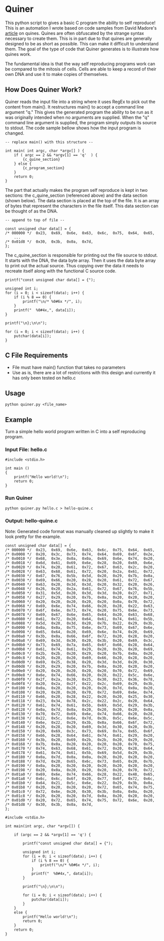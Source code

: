 # Quiner

This python script to gives a basic C program the ability to self reproduce! This is an automation I wrote based on code samples from David Madore's [article](http://www.madore.org/~david/computers/quine.html) on quines. Quines are often obfuscated by the strange syntax necessary to create them. This is in part due to that quines are generally designed to be as short as possible. This can make it difficult to understand them. The goal of the type of code that Quiner generates is to illustrate how quines work. 

The fundamental idea is that the way self reproducing programs work can be compared to the mitosis of cells. Cells are able to keep a record of their own DNA and use it to make copies of themselves. 

## How Does Quiner Work?

Quiner reads the input file into a string where it uses RegEx to pick out the content from main(). It restructures main() to accept a command line argument "q." This gives the generated program the ability to be run as it was originally intended when no arguments are supplied. When the "q" command line argument is supplied, the program simply outputs its source to stdout. The code sample bellow shows how the input program is changed.

```
-- replace main() with this structure --

int main( int argc, char *argv[] ) {
    if ( argc == 2 && *argv[1] == 'q'  ) {
        {c_quine_section}
    } else {
        {c_program_section}
    }
    return 0;
}
```
The part that actually makes the program self reproduce is kept in two sections: the c_quine_section (referenced above) and the data section (shown below). The data section is placed at the top of the file. It is an array of bytes that represent the characters in the file itself. This data section can be thought of as the DNA.
```
-- append to top of file --

const unsigned char data[] = {
/* 000000 */  0x23,  0x69,  0x6e,  0x63,  0x6c,  0x75,  0x64,  0x65,
    ...
/* 0x01d8 */  0x30,  0x3b,  0x0a,  0x7d,
};
```
The c_quine_section is responsible for printing out the file source to stdout. It starts with the DNA, the data byte array. Then it uses the data byte array to print out the actual source. Thus copying over the data it needs to recreate itself along with the functional C source code.
```
printf("const unsigned char data[] = {");

unsigned int i;
for (i = 0; i < sizeof(data); i++) {
    if (i % 8 == 0) {
        printf("\n/* %0#6x */", i);
    }
    printf("  %0#4x,", data[i]);
}

printf("\n};\n\n");

for (i = 0; i < sizeof(data); i++) {
    putchar(data[i]);
}
```

## C File Requirements
* File must have main() function that takes no parameters
* Use as is, there are a lot of restrictions with this design and currently it has only been tested on hello.c

## Usage
```
python quiner.py <file_name>
```

## Example
Turn a simple hello world program written in C into a self reproducing program.

### Input File: hello.c
```
#include <stdio.h>

int main ()
{
    printf("Hello world!\n");
    return 0;
}
```

### Run Quiner
```
python quiner.py hello.c > hello-quine.c
```

### Output: hello-quine.c
Note: Generated code format was manually cleaned up slightly to make it look pretty for the example.
```
const unsigned char data[] = {
/* 000000 */  0x23,  0x69,  0x6e,  0x63,  0x6c,  0x75,  0x64,  0x65,
/* 0x0008 */  0x20,  0x3c,  0x73,  0x74,  0x64,  0x69,  0x6f,  0x2e,
/* 0x0010 */  0x68,  0x3e,  0x0a,  0x0a,  0x69,  0x6e,  0x74,  0x20,
/* 0x0018 */  0x6d,  0x61,  0x69,  0x6e,  0x28,  0x20,  0x69,  0x6e,
/* 0x0020 */  0x74,  0x20,  0x61,  0x72,  0x67,  0x63,  0x2c,  0x20,
/* 0x0028 */  0x63,  0x68,  0x61,  0x72,  0x20,  0x2a,  0x61,  0x72,
/* 0x0030 */  0x67,  0x76,  0x5b,  0x5d,  0x20,  0x29,  0x7b,  0x0a,
/* 0x0038 */  0x69,  0x66,  0x20,  0x28,  0x20,  0x61,  0x72,  0x67,
/* 0x0040 */  0x63,  0x20,  0x3d,  0x3d,  0x20,  0x32,  0x20,  0x26,
/* 0x0048 */  0x26,  0x20,  0x2a,  0x61,  0x72,  0x67,  0x76,  0x5b,
/* 0x0050 */  0x31,  0x5d,  0x20,  0x3d,  0x3d,  0x20,  0x27,  0x71,
/* 0x0058 */  0x27,  0x29,  0x20,  0x7b,  0x0a,  0x20,  0x20,  0x20,
/* 0x0060 */  0x20,  0x20,  0x20,  0x20,  0x20,  0x0a,  0x70,  0x72,
/* 0x0068 */  0x69,  0x6e,  0x74,  0x66,  0x20,  0x28,  0x22,  0x63,
/* 0x0070 */  0x6f,  0x6e,  0x73,  0x74,  0x20,  0x75,  0x6e,  0x73,
/* 0x0078 */  0x69,  0x67,  0x6e,  0x65,  0x64,  0x20,  0x63,  0x68,
/* 0x0080 */  0x61,  0x72,  0x20,  0x64,  0x61,  0x74,  0x61,  0x5b,
/* 0x0088 */  0x5d,  0x20,  0x3d,  0x20,  0x7b,  0x22,  0x29,  0x3b,
/* 0x0090 */  0x0a,  0x0a,  0x75,  0x6e,  0x73,  0x69,  0x67,  0x6e,
/* 0x0098 */  0x65,  0x64,  0x20,  0x69,  0x6e,  0x74,  0x20,  0x69,
/* 0x00a0 */  0x3b,  0x0a,  0x66,  0x6f,  0x72,  0x20,  0x28,  0x20,
/* 0x00a8 */  0x69,  0x3d,  0x30,  0x20,  0x3b,  0x20,  0x69,  0x3c,
/* 0x00b0 */  0x73,  0x69,  0x7a,  0x65,  0x6f,  0x66,  0x28,  0x64,
/* 0x00b8 */  0x61,  0x74,  0x61,  0x29,  0x20,  0x3b,  0x20,  0x69,
/* 0x00c0 */  0x2b,  0x2b,  0x20,  0x29,  0x20,  0x7b,  0x0a,  0x20,
/* 0x00c8 */  0x20,  0x20,  0x20,  0x69,  0x66,  0x20,  0x28,  0x20,
/* 0x00d0 */  0x69,  0x25,  0x38,  0x20,  0x3d,  0x3d,  0x20,  0x30,
/* 0x00d8 */  0x20,  0x29,  0x20,  0x7b,  0x0a,  0x20,  0x20,  0x20,
/* 0x00e0 */  0x20,  0x20,  0x20,  0x20,  0x20,  0x70,  0x72,  0x69,
/* 0x00e8 */  0x6e,  0x74,  0x66,  0x20,  0x28,  0x22,  0x5c,  0x6e,
/* 0x00f0 */  0x2f,  0x2a,  0x20,  0x25,  0x30,  0x23,  0x36,  0x78,
/* 0x00f8 */  0x20,  0x2a,  0x2f,  0x22,  0x2c,  0x69,  0x29,  0x3b,
/* 0x0100 */  0x0a,  0x20,  0x20,  0x20,  0x20,  0x7d,  0x0a,  0x20,
/* 0x0108 */  0x20,  0x20,  0x20,  0x70,  0x72,  0x69,  0x6e,  0x74,
/* 0x0110 */  0x66,  0x20,  0x28,  0x22,  0x20,  0x20,  0x25,  0x30,
/* 0x0118 */  0x23,  0x34,  0x78,  0x2c,  0x22,  0x2c,  0x20,  0x64,
/* 0x0120 */  0x61,  0x74,  0x61,  0x5b,  0x69,  0x5d,  0x29,  0x3b,
/* 0x0128 */  0x0a,  0x7d,  0x0a,  0x20,  0x20,  0x20,  0x20,  0x0a,
/* 0x0130 */  0x70,  0x72,  0x69,  0x6e,  0x74,  0x66,  0x20,  0x28,
/* 0x0138 */  0x22,  0x5c,  0x6e,  0x7d,  0x3b,  0x5c,  0x6e,  0x5c,
/* 0x0140 */  0x6e,  0x22,  0x29,  0x3b,  0x0a,  0x66,  0x6f,  0x72,
/* 0x0148 */  0x20,  0x28,  0x20,  0x69,  0x3d,  0x30,  0x20,  0x3b,
/* 0x0150 */  0x20,  0x69,  0x3c,  0x73,  0x69,  0x7a,  0x65,  0x6f,
/* 0x0158 */  0x66,  0x28,  0x64,  0x61,  0x74,  0x61,  0x29,  0x20,
/* 0x0160 */  0x3b,  0x20,  0x69,  0x2b,  0x2b,  0x20,  0x29,  0x20,
/* 0x0168 */  0x7b,  0x0a,  0x20,  0x20,  0x20,  0x20,  0x70,  0x75,
/* 0x0170 */  0x74,  0x63,  0x68,  0x61,  0x72,  0x20,  0x28,  0x64,
/* 0x0178 */  0x61,  0x74,  0x61,  0x5b,  0x69,  0x5d,  0x29,  0x3b,
/* 0x0180 */  0x0a,  0x7d,  0x0a,  0x0a,  0x20,  0x20,  0x20,  0x20,
/* 0x0188 */  0x7d,  0x20,  0x65,  0x6c,  0x73,  0x65,  0x20,  0x7b,
/* 0x0190 */  0x0a,  0x20,  0x20,  0x20,  0x20,  0x20,  0x20,  0x20,
/* 0x0198 */  0x20,  0x0a,  0x20,  0x20,  0x20,  0x20,  0x70,  0x72,
/* 0x01a0 */  0x69,  0x6e,  0x74,  0x66,  0x28,  0x22,  0x48,  0x65,
/* 0x01a8 */  0x6c,  0x6c,  0x6f,  0x20,  0x77,  0x6f,  0x72,  0x6c,
/* 0x01b0 */  0x64,  0x21,  0x5c,  0x6e,  0x22,  0x29,  0x3b,  0x0a,
/* 0x01b8 */  0x20,  0x20,  0x20,  0x20,  0x72,  0x65,  0x74,  0x75,
/* 0x01c0 */  0x72,  0x6e,  0x20,  0x30,  0x3b,  0x0a,  0x0a,  0x20,
/* 0x01c8 */  0x20,  0x20,  0x20,  0x7d,  0x0a,  0x20,  0x20,  0x20,
/* 0x01d0 */  0x20,  0x72,  0x65,  0x74,  0x75,  0x72,  0x6e,  0x20,
/* 0x01d8 */  0x30,  0x3b,  0x0a,  0x7d,
};

#include <stdio.h>

int main(int argc, char *argv[]) {

    if (argc == 2 && *argv[1] == 'q') {

        printf("const unsigned char data[] = {");

        unsigned int i;
        for (i = 0; i < sizeof(data); i++) {
            if (i % 8 == 0) {
                printf("\n/* %0#6x */", i);
            }
            printf("  %0#4x,", data[i]);
        }

        printf("\n};\n\n");

        for (i = 0; i < sizeof(data); i++) {
            putchar(data[i]);
        }
    }
    else {
        printf("Hello world!\n");
        return 0;
    }
    return 0;
}
```